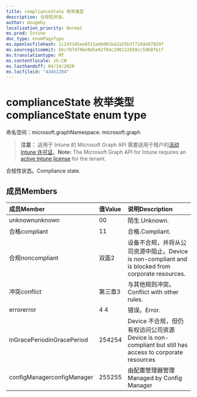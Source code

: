 ```yaml
---
title: complianceState 枚举类型
description: 合规性状态。
author: dougeby
localization_priority: Normal
ms.prod: Intune
doc_type: enumPageType
ms.openlocfilehash: 1c243145ee8511edb001ba2a55b3f72dde070297
ms.sourcegitcommit: bbcf074f0be9d5e02f84c290122850cc5968fb1f
ms.translationtype: MT
ms.contentlocale: zh-CN
ms.lasthandoff: 04/14/2020
ms.locfileid: "43451284"
---
```

# <a name="compliancestate-enum-type"></a><span data-ttu-id="d1405-103">complianceState 枚举类型</span><span class="sxs-lookup"><span data-stu-id="d1405-103">complianceState enum type</span></span>

<span data-ttu-id="d1405-104">命名空间：microsoft.graph</span><span class="sxs-lookup"><span data-stu-id="d1405-104">Namespace: microsoft.graph</span></span>

> <span data-ttu-id="d1405-105">**注意：** 适用于 Intune 的 Microsoft Graph API 需要适用于租户的[活动 Intune 许可证](https://go.microsoft.com/fwlink/?linkid=839381)。</span><span class="sxs-lookup"><span data-stu-id="d1405-105">**Note:** The Microsoft Graph API for Intune requires an [active Intune license](https://go.microsoft.com/fwlink/?linkid=839381) for the tenant.</span></span>

<span data-ttu-id="d1405-106">合规性状态。</span><span class="sxs-lookup"><span data-stu-id="d1405-106">Compliance state.</span></span>

## <a name="members"></a><span data-ttu-id="d1405-107">成员</span><span class="sxs-lookup"><span data-stu-id="d1405-107">Members</span></span>
|<span data-ttu-id="d1405-108">成员</span><span class="sxs-lookup"><span data-stu-id="d1405-108">Member</span></span>|<span data-ttu-id="d1405-109">值</span><span class="sxs-lookup"><span data-stu-id="d1405-109">Value</span></span>|<span data-ttu-id="d1405-110">说明</span><span class="sxs-lookup"><span data-stu-id="d1405-110">Description</span></span>|
|:---|:---|:---|
|<span data-ttu-id="d1405-111">unknown</span><span class="sxs-lookup"><span data-stu-id="d1405-111">unknown</span></span>|<span data-ttu-id="d1405-112">0</span><span class="sxs-lookup"><span data-stu-id="d1405-112">0</span></span>|<span data-ttu-id="d1405-113">陌生.</span><span class="sxs-lookup"><span data-stu-id="d1405-113">Unknown.</span></span>|
|<span data-ttu-id="d1405-114">合格</span><span class="sxs-lookup"><span data-stu-id="d1405-114">compliant</span></span>|<span data-ttu-id="d1405-115">1</span><span class="sxs-lookup"><span data-stu-id="d1405-115">1</span></span>|<span data-ttu-id="d1405-116">合格.</span><span class="sxs-lookup"><span data-stu-id="d1405-116">Compliant.</span></span>|
|<span data-ttu-id="d1405-117">合规</span><span class="sxs-lookup"><span data-stu-id="d1405-117">noncompliant</span></span>|<span data-ttu-id="d1405-118">双面</span><span class="sxs-lookup"><span data-stu-id="d1405-118">2</span></span>|<span data-ttu-id="d1405-119">设备不合规，并将从公司资源中阻止。</span><span class="sxs-lookup"><span data-stu-id="d1405-119">Device is non-compliant and is blocked from corporate resources.</span></span>|
|<span data-ttu-id="d1405-120">冲突</span><span class="sxs-lookup"><span data-stu-id="d1405-120">conflict</span></span>|<span data-ttu-id="d1405-121">第三章</span><span class="sxs-lookup"><span data-stu-id="d1405-121">3</span></span>|<span data-ttu-id="d1405-122">与其他规则冲突。</span><span class="sxs-lookup"><span data-stu-id="d1405-122">Conflict with other rules.</span></span>|
|<span data-ttu-id="d1405-123">error</span><span class="sxs-lookup"><span data-stu-id="d1405-123">error</span></span>|<span data-ttu-id="d1405-124">4 </span><span class="sxs-lookup"><span data-stu-id="d1405-124">4</span></span>|<span data-ttu-id="d1405-125">错误。</span><span class="sxs-lookup"><span data-stu-id="d1405-125">Error.</span></span>|
|<span data-ttu-id="d1405-126">inGracePeriod</span><span class="sxs-lookup"><span data-stu-id="d1405-126">inGracePeriod</span></span>|<span data-ttu-id="d1405-127">254</span><span class="sxs-lookup"><span data-stu-id="d1405-127">254</span></span>|<span data-ttu-id="d1405-128">Device 不合规，但仍有权访问公司资源</span><span class="sxs-lookup"><span data-stu-id="d1405-128">Device is non-compliant but still has access to corporate resources</span></span>|
|<span data-ttu-id="d1405-129">configManager</span><span class="sxs-lookup"><span data-stu-id="d1405-129">configManager</span></span>|<span data-ttu-id="d1405-130">255</span><span class="sxs-lookup"><span data-stu-id="d1405-130">255</span></span>|<span data-ttu-id="d1405-131">由配置管理器管理</span><span class="sxs-lookup"><span data-stu-id="d1405-131">Managed by Config Manager</span></span>|







